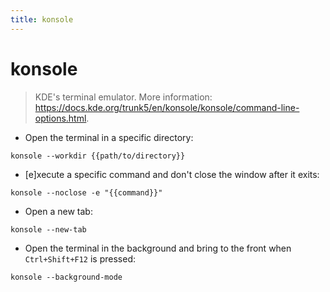 ```yaml
---
title: konsole
---
```

# konsole

> KDE's terminal emulator.
> More information: <https://docs.kde.org/trunk5/en/konsole/konsole/command-line-options.html>.

- Open the terminal in a specific directory:

`konsole --workdir {{path/to/directory}}`

- [e]xecute a specific command and don't close the window after it exits:

`konsole --noclose -e "{{command}}"`

- Open a new tab:

`konsole --new-tab`

- Open the terminal in the background and bring to the front when `Ctrl+Shift+F12` is pressed:

`konsole --background-mode`
